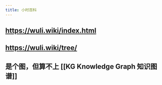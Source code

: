 ```yaml
---
title: 小时百科
---
```


## https://wuli.wiki/index.html
## https://wuli.wiki/tree/
## 是个图，但算不上 [[KG Knowledge Graph 知识图谱]]
##
